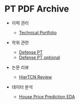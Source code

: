 # PT PDF Archive

- 이력 관리
  - [Technical Portfolio](https://cdn.jsdelivr.net/gh/ivoryRabbit/pdf/Technical_Portfolio.pdf)

- 학위 관련
  - [Defense PT](https://cdn.jsdelivr.net/gh/ivoryRabbit/pdf/Defense_PT.pdf)
  - [Defense PT optional](https://cdn.jsdelivr.net/gh/ivoryRabbit/pdf/Defense_PT_optional.pdf)

- 논문 리뷰
  - [HierTCN Review](https://cdn.jsdelivr.net/gh/ivoryRabbit/pdf/HierTCN_review.pdf)

- 데이터 분석
  - [House Price Prediction EDA](https://cdn.jsdelivr.net/gh/ivoryRabbit/pdf/House_Price_Prediction.pdf)
